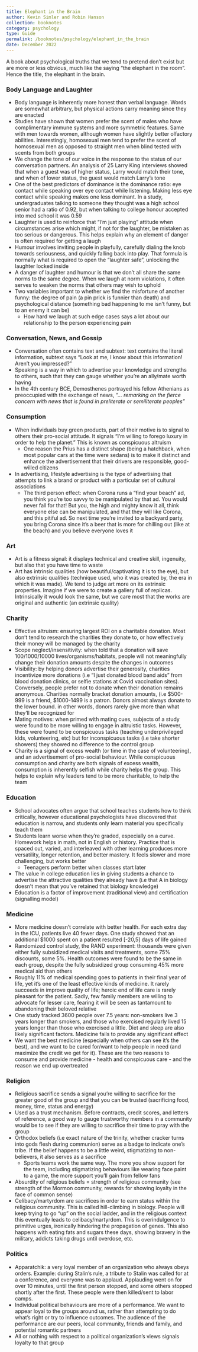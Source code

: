 ```yaml
---
title: Elephant in the Brain
author: Kevin Simler and Robin Hanson
collection: booknotes
category: psychology
type: Guide
permalink: /booknotes/psychology/elephant_in_the_brain
date: December 2022
---
```


A book about psychological truths that we tend to pretend don’t exist but are more or less obvious, much like the saying “the elephant in the room”. Hence the title, the elephant in the brain.
### Body Language and Laughter
* Body language is inherently more honest than verbal language. Words are somewhat arbitrary, but physical actions carry meaning since they are enacted
* Studies have shown that women prefer the scent of males who have complimentary immune systems and more symmetric features. Same with men towards women, although women have slightly better olfactory abilities. Interestingly, homosexual men tend to prefer the scent of homosexual men as opposed to straight men when blind tested with scents from both groups
* We change the tone of our voice in the response to the status of our conversation partners. An analysis of 25 Larry King interviews showed that when a guest was of higher status, Larry would match their tone, and when of lower status, the guest would match Larry’s tone
* One of the best predictors of dominance is the dominance ratio: eye contact while speaking over eye contact while listening. Making less eye contact while speaking makes one less dominant. In a study, undergraduates talking to someone they thought was a high school senior had a ratio of 0.92, but when talking to college honour accepted into med school it was 0.59
* Laughter is used to reinforce that “I’m just playing” attitude when circumstances arise which might, if not for the laughter, be mistaken as too serious or dangerous. This helps explain why an element of danger is often required for getting a laugh
* Humour involves inviting people in playfully, carefully dialing the knob towards seriousness, and quickly falling back into play. That formula is normally what is required to open the “laughter safe”, unlocking the laughter locked inside
* A danger of laughter and humour is that we don’t all share the same norms to the same degree. When we laugh at norm violations, it often serves to weaken the norms that others may wish to uphold
* Two variables important to whether we find the misfortune of another funny: the degree of pain (a pin prick is funnier than death) and psychological distance (something bad happening to me isn’t funny, but to an enemy it can be)
     * How hard we laugh at such edge cases says a lot about our relationship to the person experiencing pain
### Conversation, News, and Gossip
* Conversation often contains text and subtext: text contains the literal information, subtext says “Look at me, I know about this information! Aren’t you impressed?”
* Speaking is a way in which to advertise your knowledge and strengths to others, such that they can gauge whether you’re an ally/mate worth having
* In the 4th century BCE, Demosthenes portrayed his fellow Athenians as preoccupied with the exchange of news, *“… remarking on the fierce concern with news that is found in preliterate or semiliterate peoples”*
### Consumption
* When individuals buy green products, part of their motive is to signal to others their pro-social attitude. It signals “I’m willing to forego luxury in order to help the planet.” This is known as conspicuous altruism
    * One reason the Prius has a distinct shape (being a hatchback, when most popular cars at the time were sedans) is to make it distinct and enhance the advertisement that their drivers are responsible, good-willed citizens 
* In advertising, lifestyle advertising is the type of advertising that attempts to link a brand or product with a particular set of cultural associations
    * The third person effect: when Corona runs a “find your beach” ad, you think you’re too savvy to be manipulated by that ad. You would never fall for that! But you, the high and mighty know it all, think everyone else can be manipulated, and that they will like Corona, and this pitiful ad. So next time you’re invited to a backyard party, you bring Corona since it’s a beer that is more for chilling out (like at the beach) and you believe everyone loves it
### Art
* Art is a fitness signal: it displays technical and creative skill, ingenuity, but also that you have time to waste
* Art has intrinsic qualities (how beautiful/captivating it is to the eye), but also extrinsic qualities (technique used, who it was created by, the era in which it was made). We tend to judge art more on its extrinsic properties. Imagine if we were to create a gallery full of replicas. Intrinsically it would look the same, but we care most that the works are original and authentic (an extrinsic quality)
### Charity
* Effective altruism: ensuring largest ROI on a charitable donation. Most don’t tend to research the charities they donate to, or how effectively their money will be managed by the charity
* Scope neglect/insensitivity: when told that a donation will save 100/1000/10000 lives/organisms/habitats, people will not meaningfully change their donation amounts despite the changes in outcomes
* Visibility: by helping donors advertise their generosity, charities incentivize more donations (i.e “I just donated blood band aids” from blood donation clinics, or selfie stations at Covid vaccination sites). Conversely, people prefer not to donate when their donation remains anonymous. Charities normally bracket donation amounts, (i.e $500-999 is a friend, $1000-1499 is a patron. Donors almost always donate to the lower bound. in other words, donors rarely give more than what they’ll be recognized for
* Mating motives: when primed with mating cues, subjects of a study were found to be more willing to engage in altruistic tasks. However, these were found to be conspicuous tasks (teaching underprivileged kids, volunteering, etc) but for inconspicuous tasks (i.e take shorter showers) they showed no difference to the control group 
* Charity is a signal of excess wealth (or time in the case of volunteering), and an advertisement of pro-social behaviour. While conspicuous consumption and charity are both signals of excess wealth, consumption is inherently selfish while charity helps the group. This helps to explain why leaders tend to be more charitable, to help the team
### Education
* School advocates often argue that school teaches students how to think critically, however educational psychologists have discovered that education is narrow, and students only learn material you specifically teach them
* Students learn worse when they’re graded, especially on a curve. Homework helps in math, not in English or history. Practice that is spaced out, varied, and interleaved with other learning produces more versatility, longer retention, and better mastery. It feels slower and more challenging, but works better
    * Teenagers perform better when classes start later
* The value in college education lies in giving students a chance to advertise the attractive qualities they already have (i.e that A in biology doesn’t mean that you’ve retained that biology knowledge)
* Education is a factor of improvement (traditional view) and certification (signalling model)
### Medicine
* More medicine doesn’t correlate with better health. For each extra day in the ICU, patients live 40 fewer days. One study showed that an additional $1000 spent on a patient resulted [-20,5] days of life gained
* Randomized control study, the RAND experiment: thousands were given either fully subsidized medical visits and treatments, some 75% discounts, some 5%. Health outcomes were found to be the same in each group, despite the fully subsidized group consuming 45% more medical aid than others
* Roughly 11% of medical spending goes to patients in their final year of life, yet it’s one of the least effective kinds of medicine. It rarely succeeds in improve quality of life; heroic end of life care is rarely pleasant for the patient. Sadly, few family members are willing to advocate for lesser care, fearing it will be seen as tantamount to abandoning their beloved relative
* One study tracked 3600 people over 7.5 years: non-smokers live 3 years longer than smokers, and those who exercised regularly lived 15 years longer than those who exercised a little. Diet and sleep are also likely significant factors. Medicine fails to provide any significant effect
* We want the best medicine (especially when others can see it’s the best), and we want to be cared for/want to help people in need (and maximize the credit we get for it). These are the two reasons to consume and provide medicine - health and conspicuous care - and the reason we end up overtreated
### Religion
* Religious sacrifice sends a signal you’re willing to sacrifice for the greater good of the group and that you can be trusted (sacrificing food, money, time, status and energy)
* Used as a trust mechanism. Before contracts, credit scores, and letters of reference, a good way to gauge trustworthy members in a community would be to see if they are willing to sacrifice their time to pray with the group
* Orthodox beliefs (i.e exact nature of the trinity, whether cracker turns into gods flesh during communion) serve as a badge to indicate one’s tribe. If the belief happens to be a little weird, stigmatizing to non-believers, it also serves as a sacrifice
    * Sports teams work the same way. The more you show support for the team, including stigmatizing behaviours like wearing face paint to a game, the more support you’ll gain from fellow fans
* Absurdity of religious beliefs = strength of religious community (see strength of the Mormon community, rewards for showing loyalty in the face of common sense)
* Celibacy/martyrdom are sacrifices in order to earn status within the religious community. This is called hill-climbing in biology. People will keep trying to go “up” on the social ladder, and in the religious context this eventually leads to celibacy/martyrdom. This is overindulgence to primitive urges, ironically hindering the propagation of genes. This also happens with eating fats and sugars these days, showing bravery in the military, addicts taking drugs until overdose, etc.
### Politics
* Apparatchik: a very loyal member of an organization who always obeys orders. Example: during Stalin’s rule, a tribute to Stalin was called for at a conference, and everyone was to applaud. Applauding went on for over 10 minutes, until the first person stopped, and some others stopped shortly after the first. These people were then killed/sent to labor camps.
* Individual political behaviours are more of a performance. We want to appear loyal to the groups around us, rather than attempting to do what’s right or try to influence outcomes. The audience of the performance are our peers, local community, friends and family, and potential romantic partners
* All or nothing with respect to a political organization’s views signals loyalty to that group
